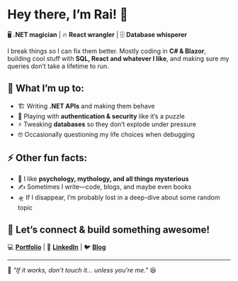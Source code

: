 # Hey there, I’m Rai! 👋  
🖥️ **.NET magician** | 🔥 **React wrangler** | 🗄️ **Database whisperer**  

I break things so I can fix them better. Mostly coding in **C# & Blazor**, building cool stuff with **SQL, React and whatever I like**, and making sure my queries don’t take a lifetime to run.  

## 🚀 What I’m up to:  
- 🏗️ Writing **.NET APIs** and making them behave  
- 🔐 Playing with **authentication & security** like it’s a puzzle  
- ⚡ Tweaking **databases** so they don’t explode under pressure  
- 🤓 Occasionally questioning my life choices when debugging  

## ⚡ Other fun facts:  
- 🧠 I like **psychology, mythology, and all things mysterious**  
- ✍️ Sometimes I write—code, blogs, and maybe even books  
- 🛸 If I disappear, I’m probably lost in a deep-dive about some random topic  

## 📌 Let’s connect & build something awesome!  
💻 [**Portfolio**](https://raizela.net/Portofolio/) | 🏢 [**LinkedIn**](https://www.linkedin.com/in/raimonda-zela-32793b212/) | 🐦 [**Blog**](https://thecutenerd.com/)  

---
🔹 _"If it works, don’t touch it... unless you’re me."_ 😆
